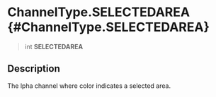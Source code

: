 ChannelType.SELECTEDAREA {#ChannelType.SELECTEDAREA}
========================

> int **SELECTEDAREA**

Description
-----------

The lpha channel where color indicates a selected area.
